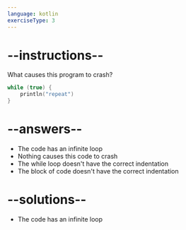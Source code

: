 ```yaml
---
language: kotlin
exerciseType: 3
---
```


# --instructions--

What causes this program to crash?
```kotlin
while (true) {
    println("repeat")
}
```

# --answers--

- The code has an infinite loop
- Nothing causes this code to crash
- The while loop doesn't have the correct indentation
- The block of code doesn't have the correct indentation

# --solutions--

- The code has an infinite loop
